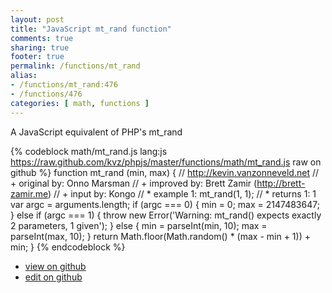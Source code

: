 ```yaml
---
layout: post
title: "JavaScript mt_rand function"
comments: true
sharing: true
footer: true
permalink: /functions/mt_rand
alias:
- /functions/mt_rand:476
- /functions/476
categories: [ math, functions ]
---
```

A JavaScript equivalent of PHP's mt_rand
<!-- more -->
{% codeblock math/mt_rand.js lang:js https://raw.github.com/kvz/phpjs/master/functions/math/mt_rand.js raw on github %}
function mt_rand (min, max) {
    // http://kevin.vanzonneveld.net
    // +   original by: Onno Marsman
    // +   improved by: Brett Zamir (http://brett-zamir.me)
    // +   input by: Kongo
    // *     example 1: mt_rand(1, 1);
    // *     returns 1: 1
    var argc = arguments.length;
    if (argc === 0) {
        min = 0;
        max = 2147483647;
    }
    else if (argc === 1) {
        throw new Error('Warning: mt_rand() expects exactly 2 parameters, 1 given');
    }
    else {
        min = parseInt(min, 10);
        max = parseInt(max, 10);
    }
    return Math.floor(Math.random() * (max - min + 1)) + min;
}
{% endcodeblock %}
<ul>
 <li><a href="https://github.com/kvz/phpjs/blob/master/functions/math/mt_rand.js">view on github</a></li>
 <li><a href="https://github.com/kvz/phpjs/edit/master/functions/math/mt_rand.js">edit on github</a></li>
</ul>
